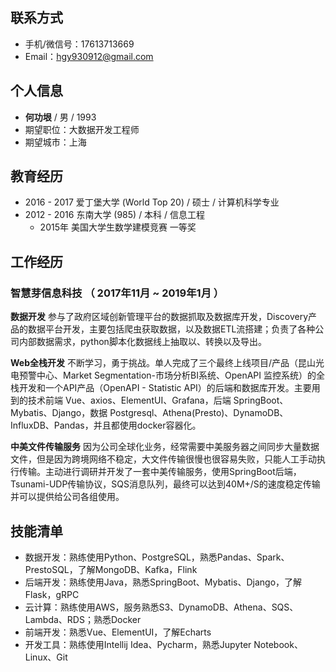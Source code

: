 ## 联系方式

- 手机/微信号：17613713669
- Email：hgy930912@gmail.com

## 个人信息

- **何功垠** / 男 / 1993 
- 期望职位：大数据开发工程师
- 期望城市：上海

## 教育经历

- 2016 - 2017 爱丁堡大学 (World Top 20) / 硕士 / 计算机科学专业
- 2012 - 2016 东南大学 (985) / 本科 / 信息工程
  - 2015年 美国大学生数学建模竞赛 一等奖

## 工作经历

### 智慧芽信息科技 （ 2017年11月 ~ 2019年1月 ）

**数据开发**
参与了政府区域创新管理平台的数据抓取及数据库开发，Discovery产品的数据平台开发，主要包括爬虫获取数据，以及数据ETL流搭建；负责了各种公司内部数据需求，python脚本化数据线上抽取以、转换以及导出。

**Web全栈开发**
不断学习，勇于挑战。单人完成了三个最终上线项目/产品（昆山光电预警中心、Market Segmentation-市场分析BI系统、OpenAPI 监控系统）的全栈开发和一个API产品（OpenAPI - Statistic API）的后端和数据库开发。主要用到的技术前端 Vue、axios、ElementUI、Grafana，后端 SpringBoot、Mybatis、Django，数据 Postgresql、Athena(Presto)、DynamoDB、InfluxDB、Pandas，并且都使用docker容器化。

**中美文件传输服务**
因为公司全球化业务，经常需要中美服务器之间同步大量数据文件，但是因为跨境网络不稳定，大文件传输很慢也很容易失败，只能人工手动执行传输。主动进行调研并开发了一套中美传输服务，使用SpringBoot后端，Tsunami-UDP传输协议，SQS消息队列，最终可以达到40M+/S的速度稳定传输并可以提供给公司各组使用。

## 技能清单

- 数据开发：熟练使用Python、PostgreSQL，熟悉Pandas、Spark、PrestoSQL，了解MongoDB、Kafka，Flink
- 后端开发：熟练使用Java，熟悉SpringBoot、Mybatis、Django，了解Flask，gRPC
- 云计算：熟练使用AWS，服务熟悉S3、DynamoDB、Athena、SQS、Lambda、RDS；熟悉Docker
- 前端开发：熟悉Vue、ElementUI，了解Echarts
- 开发工具：熟练使用Intellij Idea、Pycharm，熟悉Jupyter Notebook、Linux、Git
